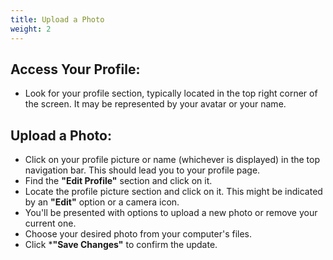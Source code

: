 ```yaml
---
title: Upload a Photo
weight: 2
---
```


## Access Your Profile:

- Look for your profile section, typically located in the top right corner of the screen. It may be represented by your avatar or your name.

## Upload a Photo:

- Click on your profile picture or name (whichever is displayed) in the top navigation bar. This should lead you to your profile page.
- Find the **"Edit Profile"** section and click on it.
- Locate the profile picture section and click on it. This might be indicated by an **"Edit"** option or a camera icon.
- You'll be presented with options to upload a new photo or remove your current one.
- Choose your desired photo from your computer's files.
- Click ***"Save Changes"** to confirm the update.